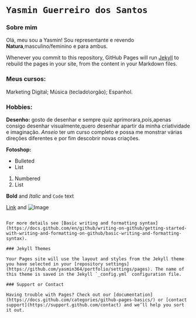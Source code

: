 # `Yasmin Guerreiro dos Santos`

### Sobre mim
Olá, meu sou a Yasmin!
Sou representante e revendo **Natura**,masculino/feminino e para ambus.

Whenever you commit to this repository, GitHub Pages will run [Jekyll](https://jekyllrb.com/) to rebuild the pages in your site, from the content in your Markdown files.

### Meus cursos:

Marketing Digital;
Música (teclado\orgão);
Espanhol.

### Hobbies:

**Desenho:** gosto de desenhar e sempre quiz aprimorara,poís,apenas consigo desenhar visualmente,quero desenhar apartir da minha criatividade e imaginação.
_Anseio_ ter um curso completo e possa me monstrar várias direções diferentes e por fim descobrir novas criações.

**Fotoshop:** 



- Bulleted
- List

1. Numbered
2. List

**Bold** and _Italic_ and `Code` text

[Link](url) and ![Image](src)
```

For more details see [Basic writing and formatting syntax](https://docs.github.com/en/github/writing-on-github/getting-started-with-writing-and-formatting-on-github/basic-writing-and-formatting-syntax).

### Jekyll Themes

Your Pages site will use the layout and styles from the Jekyll theme you have selected in your [repository settings](https://github.com/yasmin364/portfolio/settings/pages). The name of this theme is saved in the Jekyll `_config.yml` configuration file.

### Support or Contact

Having trouble with Pages? Check out our [documentation](https://docs.github.com/categories/github-pages-basics/) or [contact support](https://support.github.com/contact) and we’ll help you sort it out.
